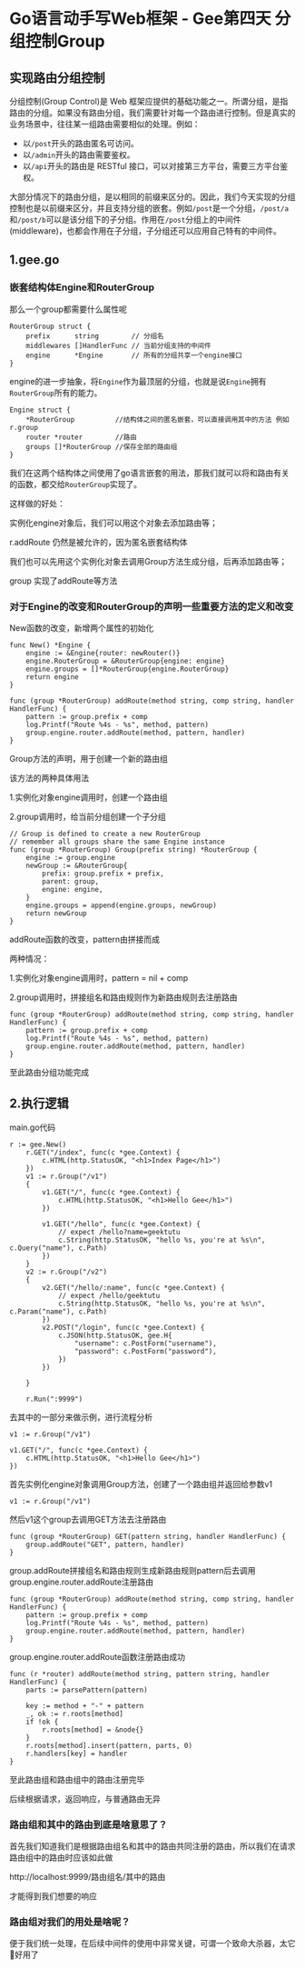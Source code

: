 # Go语言动手写Web框架 - Gee第四天 分组控制Group

## 实现路由分组控制

分组控制(Group Control)是 Web 框架应提供的基础功能之一。所谓分组，是指路由的分组。如果没有路由分组，我们需要针对每一个路由进行控制。但是真实的业务场景中，往往某一组路由需要相似的处理。例如：

- 以`/post`开头的路由匿名可访问。
- 以`/admin`开头的路由需要鉴权。
- 以`/api`开头的路由是 RESTful 接口，可以对接第三方平台，需要三方平台鉴权。

大部分情况下的路由分组，是以相同的前缀来区分的。因此，我们今天实现的分组控制也是以前缀来区分，并且支持分组的嵌套。例如`/post`是一个分组，`/post/a`和`/post/b`可以是该分组下的子分组。作用在`/post`分组上的中间件(middleware)，也都会作用在子分组，子分组还可以应用自己特有的中间件。

## 1.gee.go

### 嵌套结构体Engine和RouterGroup

那么一个group都需要什么属性呢

```
RouterGroup struct {
	prefix      string        // 分组名
	middlewares []HandlerFunc // 当前分组支持的中间件
	engine      *Engine       // 所有的分组共享一个engine接口
}
```

engine的进一步抽象，将`Engine`作为最顶层的分组，也就是说`Engine`拥有`RouterGroup`所有的能力。

```
Engine struct {
	*RouterGroup          //结构体之间的匿名嵌套，可以直接调用其中的方法 例如r.group
	router *router        //路由
	groups []*RouterGroup //保存全部的路由组
}
```

我们在这两个结构体之间使用了go语言嵌套的用法，那我们就可以将和路由有关的函数，都交给`RouterGroup`实现了。

这样做的好处：

实例化engine对象后，我们可以用这个对象去添加路由等；   

 r.addRoute  仍然是被允许的，因为匿名嵌套结构体

我们也可以先用这个实例化对象去调用Group方法生成分组，后再添加路由等；

group 实现了addRoute等方法

### 对于Engine的改变和RouterGroup的声明一些重要方法的定义和改变

New函数的改变，新增两个属性的初始化

```
func New() *Engine {
	engine := &Engine{router: newRouter()}
	engine.RouterGroup = &RouterGroup{engine: engine}
	engine.groups = []*RouterGroup{engine.RouterGroup}
	return engine
}

func (group *RouterGroup) addRoute(method string, comp string, handler HandlerFunc) {
	pattern := group.prefix + comp
	log.Printf("Route %4s - %s", method, pattern)
	group.engine.router.addRoute(method, pattern, handler)
}
```

Group方法的声明，用于创建一个新的路由组

该方法的两种具体用法

1.实例化对象engine调用时，创建一个路由组

2.group调用时，给当前分组创建一个子分组

```
// Group is defined to create a new RouterGroup
// remember all groups share the same Engine instance
func (group *RouterGroup) Group(prefix string) *RouterGroup {
	engine := group.engine
	newGroup := &RouterGroup{
		prefix: group.prefix + prefix,
		parent: group,
		engine: engine,
	}
	engine.groups = append(engine.groups, newGroup)
	return newGroup
}
```

addRoute函数的改变，pattern由拼接而成

两种情况：

1.实例化对象engine调用时，pattern = nil + comp 

2.group调用时，拼接组名和路由规则作为新路由规则去注册路由

```
func (group *RouterGroup) addRoute(method string, comp string, handler HandlerFunc) {
	pattern := group.prefix + comp
	log.Printf("Route %4s - %s", method, pattern)
	group.engine.router.addRoute(method, pattern, handler)
}
```

至此路由分组功能完成

## 2.执行逻辑

main.go代码

```
r := gee.New()
	r.GET("/index", func(c *gee.Context) {
		c.HTML(http.StatusOK, "<h1>Index Page</h1>")
	})
	v1 := r.Group("/v1")
	{
		v1.GET("/", func(c *gee.Context) {
			c.HTML(http.StatusOK, "<h1>Hello Gee</h1>")
		})

		v1.GET("/hello", func(c *gee.Context) {
			// expect /hello?name=geektutu
			c.String(http.StatusOK, "hello %s, you're at %s\n", c.Query("name"), c.Path)
		})
	}
	v2 := r.Group("/v2")
	{
		v2.GET("/hello/:name", func(c *gee.Context) {
			// expect /hello/geektutu
			c.String(http.StatusOK, "hello %s, you're at %s\n", c.Param("name"), c.Path)
		})
		v2.POST("/login", func(c *gee.Context) {
			c.JSON(http.StatusOK, gee.H{
				"username": c.PostForm("username"),
				"password": c.PostForm("password"),
			})
		})

	}

	r.Run(":9999")
```

去其中的一部分来做示例，进行流程分析

```
v1 := r.Group("/v1")

v1.GET("/", func(c *gee.Context) {
	c.HTML(http.StatusOK, "<h1>Hello Gee</h1>")
})
```

首先实例化engine对象调用Group方法，创建了一个路由组并返回给参数v1

```
v1 := r.Group("/v1")
```

然后v1这个group去调用GET方法去注册路由

```
func (group *RouterGroup) GET(pattern string, handler HandlerFunc) {
	group.addRoute("GET", pattern, handler)
}
```

group.addRoute拼接组名和路由规则生成新路由规则pattern后去调用group.engine.router.addRoute注册路由

```
func (group *RouterGroup) addRoute(method string, comp string, handler HandlerFunc) {
	pattern := group.prefix + comp
	log.Printf("Route %4s - %s", method, pattern)
	group.engine.router.addRoute(method, pattern, handler)
}
```

group.engine.router.addRoute函数注册路由成功

```
func (r *router) addRoute(method string, pattern string, handler HandlerFunc) {
	parts := parsePattern(pattern)

	key := method + "-" + pattern
	_, ok := r.roots[method]
	if !ok {
		r.roots[method] = &node{}
	}
	r.roots[method].insert(pattern, parts, 0)
	r.handlers[key] = handler
}
```

至此路由组和路由组中的路由注册完毕

后续根据请求，返回响应，与普通路由无异

### 路由组和其中的路由到底是啥意思了？

首先我们知道我们是根据路由组名和其中的路由共同注册的路由，所以我们在请求路由组中的路由时应该如此做

http://localhost:9999/路由组名/其中的路由

才能得到我们想要的响应

### 路由组对我们的用处是啥呢？

便于我们统一处理，在后续中间件的使用中非常关键，可谓一个致命大杀器，太它🐎好用了
